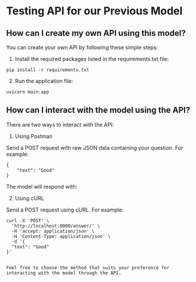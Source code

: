 # Testing API for our Previous Model

## How can I create my own API using this model?

You can create your own API by following these simple steps:

1. Install the required packages listed in the requirements.txt file:

```
pip install -r requirements.txt
```

2. Run the application file:

```
uvicorn main:app
```

## How can I interact with the model using the API?

There are two ways to interact with the API:

1. Using Postman

Send a POST request with raw JSON data containing your question. For example:

```
{
    "text": "Good"
}

```

The model will respond with:

2. Using cURL

Send a POST request using cURL. For example:
```
curl -X 'POST' \
  'http://localhost:8000/answer/' \
  -H 'accept: application/json' \
  -H 'Content-Type: application/json' \
  -d '{
  "text": "Good"
}'
```

```

Feel free to choose the method that suits your preference for interacting with the model through the API.
